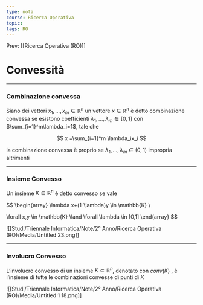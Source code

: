 ```yaml
---
type: nota
course: Ricerca Operativa
topic: 
tags: RO
---
```


Prev: [[Ricerca Operativa (RO)]]

# Convessità
---

### Combinazione convessa

Siano dei vettori $x_1,\dots,x_m \in \mathbb{R}^n$ un vettore $x \in \mathbb{R}^n$ è detto combinazione convessa se esistono coefficienti $\lambda_1,\dots,\lambda_m \in [0,1]$ con $\sum_{i=1}^m\lambda_i=1$, tale che

$$
x =\sum_{i=1}^m \lambda_ix_i
$$

la combinazione convessa è proprio se $\lambda_1,\dots,\lambda_m \in (0,1)$ impropria altrimenti

---

### Insieme Convesso
Un insieme $K \subseteq \mathbb{R}^n$ è detto convesso se vale

$$
\begin{array}
\lambda x+(1-\lambda)y \in \mathbb{K}  \\

\forall x,y \in \mathbb{K}  \land
\forall \lambda \in [0,1]
\end{array}
$$

![[Studi/Triennale Informatica/Note/2° Anno/Ricerca Operativa (RO)/Media/Untitled 23.png]]

---

### Involucro Convesso

L’involucro convesso di un insieme $K \subset \mathbb{R}^n$, denotato con $conv(K)$ , è l’insieme di
tutte le combinazioni convesse di punti di $K$

![[Studi/Triennale Informatica/Note/2° Anno/Ricerca Operativa (RO)/Media/Untitled 1 18.png]]
